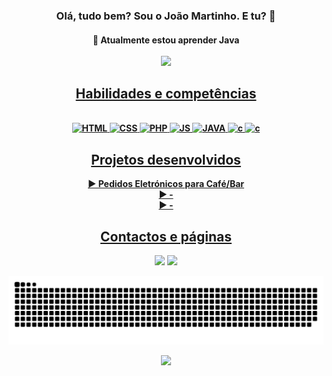 <h3 align="center"><b> Olá, tudo bem? Sou o João Martinho. E tu? 👋 </b></h3>

<h4 align="center">🌱 Atualmente estou aprender Java</a>
<br></br>

<div align="center">
  <a href="https://github.com/varrys">
  <img height="160em" src="https://github-readme-stats.vercel.app/api?username=varrys&show_icons=true&theme=github_dark&include_all_commits=true&count_private=true"/> 
</div>

  <h2 align="center">Habilidades e competências</h2>
  <div align="center"><br>
    <img src="https://cdn.jsdelivr.net/gh/devicons/devicon/icons/html5/html5-original.svg" alt="HTML" width="40" height="40" style="max-width:100%;"></img>
    <img src="https://cdn.jsdelivr.net/gh/devicons/devicon/icons/css3/css3-original.svg" alt="CSS" width="40" height="40" style="max-width:100%;"></img>
    <img src="https://cdn.jsdelivr.net/gh/devicons/devicon/icons/php/php-original.svg" alt="PHP" width="40" height="40" style="max-width:100%;"></img>
    <img src="https://cdn.jsdelivr.net/gh/devicons/devicon/icons/javascript/javascript-original.svg" alt="JS" width="40" height="40" style="max-width:100%;"></img>  
    <img src="https://cdn.jsdelivr.net/gh/devicons/devicon/icons/java/java-original.svg" alt="JAVA" width="40" height="40" style="max-width:100%;"></img>  
    <img src="https://cdn.jsdelivr.net/gh/devicons/devicon/icons/c/c-original.svg" alt="c" width="40" height="40" style="max-width:100%;"></img>
    <img src="https://cdn.jsdelivr.net/gh/devicons/devicon/icons/mysql/mysql-original-wordmark.svg" alt="c" width="40" height="40" style="max-width:100%;"></img>   
  </div>
  
  <h2 align="center">Projetos desenvolvidos</h2>
  <div><b>▶ Pedidos Eletrónicos para Café/Bar</b></div>  
  <div><b>▶ -</b></div>
  <div><b>▶ -</b></div>
  
  <h2 align="center">Contactos e páginas</h2>
  
  <div align="center">   
  <a href = "mailto:jmartinhoramos@gmail.com"><img src="https://img.shields.io/badge/-Gmail-%23333?style=for-the-badge&logo=gmail&logoColor=white" target="_blank"></a>
  <a href="https://www.linkedin.com/in/joao-martinho-gigante-ramos/" target="_blank"><img src="https://img.shields.io/badge/-LinkedIn-%230077B5?style=for-the-badge&logo=linkedin&logoColor=white" target="_blank"></a> 
 
  ![Snake animation](https://github.com/Varrys/Varrys/blob/output/github-contribution-grid-snake.svg)
 
</div>
<div align="center"><img src="https://visitor-badge.glitch.me/badge?page_id=Varrys"></div>
